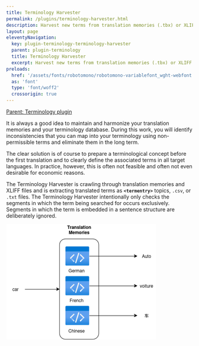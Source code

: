```yaml
---
title: Terminology Harvester
permalink: /plugins/terminology-harvester.html
description: Harvest new terms from translation memories (.tbx) or XLIFF (.xlf or .xliff) files
layout: page
eleventyNavigation:
  key: plugin-terminology-terminology-harvester
  parent: plugin-terminology
  title: Terminology Harvester
  excerpt: Harvest new terms from translation memories (.tbx) or XLIFF (.xlf or .xliff) files
preloads:
  href: '/assets/fonts/robotomono/robotomono-variablefont_wght-webfont.woff2'
  as: 'font'
  type: 'font/woff2'
  crossorigin: true
---
```


[Parent: Terminology plugin](/plugins/terminology.html)

It is always a good idea to maintain and harmonize your translation memories and your terminology database. During this work, you will identify inconsistencies that you can map into your terminology using non-permissible terms and eliminate them in the long term.

The clear solution is of course to prepare a terminological concept before the first translation and to clearly define the associated terms in all target languages. In practice, however, this is often not feasible and often not even desirable for economic reasons.

The Terminology Harvester is crawling through translation memories and XLIFF files and is extracting translated terms as **`<termentry>`** topics, `.csv`, or `.txt` files. The Terminology Harvester intentionally only checks the segments in which the term being searched for occurs exclusively. Segments in which the term is embedded in a sentence structure are deliberately ignored.

![Terminology Harvester principle](../assets/images/termharvester-principle.drawio.png)